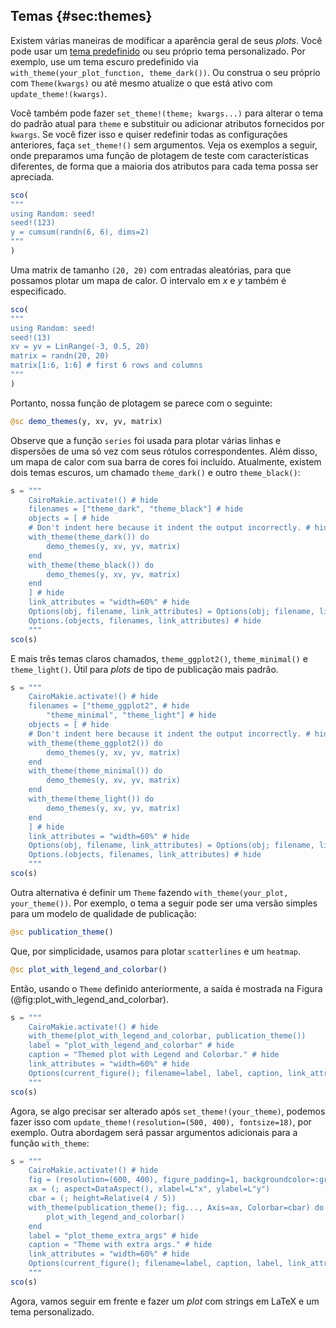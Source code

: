 ## Temas {#sec:themes}

Existem várias maneiras de modificar a aparência geral de seus _plots_.
Você pode usar um [tema predefinido](http://makie.juliaplots.org/stable/documentation/theming/predefined_themes/index.html) ou seu próprio tema personalizado.
Por exemplo, use um tema escuro predefinido via `with_theme(your_plot_function, theme_dark())`.
Ou construa o seu próprio com `Theme(kwargs)` ou até mesmo atualize o que está ativo com `update_theme!(kwargs)`.

Você também pode fazer `set_theme!(theme; kwargs...)` para alterar o tema do padrão atual para `theme` e substituir ou adicionar atributos fornecidos por `kwargs`.
Se você fizer isso e quiser redefinir todas as configurações anteriores, faça `set_theme!()` sem argumentos.
Veja os exemplos a seguir, onde preparamos uma função de plotagem de teste com características diferentes, de forma que a maioria dos atributos para cada tema possa ser apreciada.

```jl
sco(
"""
using Random: seed!
seed!(123)
y = cumsum(randn(6, 6), dims=2)
"""
)
```

Uma matrix de tamanho `(20, 20)` com entradas aleatórias, para que possamos plotar um mapa de calor.
O intervalo em $x$ e $y$ também é especificado.

```jl
sco(
"""
using Random: seed!
seed!(13)
xv = yv = LinRange(-3, 0.5, 20)
matrix = randn(20, 20)
matrix[1:6, 1:6] # first 6 rows and columns
"""
)
```

Portanto, nossa função de plotagem se parece com o seguinte:

```jl
@sc demo_themes(y, xv, yv, matrix)
```

Observe que a função `series` foi usada para plotar várias linhas e dispersões de uma só vez com seus rótulos correspondentes.
Além disso, um mapa de calor com sua barra de cores foi incluído.
Atualmente, existem dois temas escuros, um chamado `theme_dark()` e outro `theme_black()`:

```jl
s = """
    CairoMakie.activate!() # hide
    filenames = ["theme_dark", "theme_black"] # hide
    objects = [ # hide
    # Don't indent here because it indent the output incorrectly. # hide
    with_theme(theme_dark()) do
        demo_themes(y, xv, yv, matrix)
    end
    with_theme(theme_black()) do
        demo_themes(y, xv, yv, matrix)
    end
    ] # hide
    link_attributes = "width=60%" # hide
    Options(obj, filename, link_attributes) = Options(obj; filename, link_attributes) # hide
    Options.(objects, filenames, link_attributes) # hide
    """
sco(s)
```

E mais três temas claros chamados, `theme_ggplot2()`, `theme_minimal()` e `theme_light()`. Útil para _plots_ de tipo de publicação mais padrão.

```jl
s = """
    CairoMakie.activate!() # hide
    filenames = ["theme_ggplot2", # hide
        "theme_minimal", "theme_light"] # hide
    objects = [ # hide
    # Don't indent here because it indent the output incorrectly. # hide
    with_theme(theme_ggplot2()) do
        demo_themes(y, xv, yv, matrix)
    end
    with_theme(theme_minimal()) do
        demo_themes(y, xv, yv, matrix)
    end
    with_theme(theme_light()) do
        demo_themes(y, xv, yv, matrix)
    end
    ] # hide
    link_attributes = "width=60%" # hide
    Options(obj, filename, link_attributes) = Options(obj; filename, link_attributes) # hide
    Options.(objects, filenames, link_attributes) # hide
    """
sco(s)
```

Outra alternativa é definir um `Theme` fazendo `with_theme(your_plot, your_theme())`.
Por exemplo, o tema a seguir pode ser uma versão simples para um modelo de qualidade de publicação:

```jl
@sc publication_theme()
```

Que, por simplicidade, usamos para plotar `scatterlines` e um `heatmap`.

```jl
@sc plot_with_legend_and_colorbar()
```

Então, usando o `Theme` definido anteriormente, a saída é mostrada na Figura (@fig:plot_with_legend_and_colorbar).

```jl
s = """
    CairoMakie.activate!() # hide
    with_theme(plot_with_legend_and_colorbar, publication_theme())
    label = "plot_with_legend_and_colorbar" # hide
    caption = "Themed plot with Legend and Colorbar." # hide
    link_attributes = "width=60%" # hide
    Options(current_figure(); filename=label, label, caption, link_attributes) # hide
    """
sco(s)
```

Agora, se algo precisar ser alterado após `set_theme!(your_theme)`, podemos fazer isso com `update_theme!(resolution=(500, 400), fontsize=18)`, por exemplo.
Outra abordagem será passar argumentos adicionais para a função `with_theme`:

```jl
s = """
    CairoMakie.activate!() # hide
    fig = (resolution=(600, 400), figure_padding=1, backgroundcolor=:grey90)
    ax = (; aspect=DataAspect(), xlabel=L"x", ylabel=L"y")
    cbar = (; height=Relative(4 / 5))
    with_theme(publication_theme(); fig..., Axis=ax, Colorbar=cbar) do
        plot_with_legend_and_colorbar()
    end
    label = "plot_theme_extra_args" # hide
    caption = "Theme with extra args." # hide
    link_attributes = "width=60%" # hide
    Options(current_figure(); filename=label, caption, label, link_attributes) # hide
    """
sco(s)
```

Agora, vamos seguir em frente e fazer um _plot_ com strings em LaTeX e um tema personalizado.
